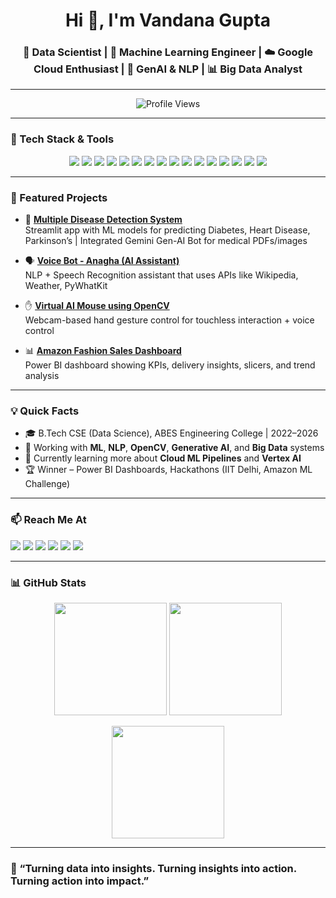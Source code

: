 <h1 align="center">Hi 👋, I'm Vandana Gupta</h1>
<h3 align="center">🚀 Data Scientist | 🧠 Machine Learning Engineer | ☁️ Google Cloud Enthusiast | 🤖 GenAI & NLP | 📊 Big Data Analyst</h3>

---

<p align="center">
  <img src="https://komarev.com/ghpvc/?username=vandana2003gupta&label=Profile%20views&color=0e75b6&style=flat" alt="Profile Views" />
</p>

---

### 🔧 Tech Stack & Tools

<p align="center">
  <!-- Languages -->
  <img src="https://img.shields.io/badge/Python-3776AB?style=for-the-badge&logo=python&logoColor=white" />
  <img src="https://img.shields.io/badge/SQL-4479A1?style=for-the-badge&logo=postgresql&logoColor=white" />
  <img src="https://img.shields.io/badge/Bash-4EAA25?style=for-the-badge&logo=gnubash&logoColor=white" />

  <!-- Data & AI -->
  <img src="https://img.shields.io/badge/Numpy-013243?style=for-the-badge&logo=numpy&logoColor=white" />
  <img src="https://img.shields.io/badge/Pandas-150458?style=for-the-badge&logo=pandas&logoColor=white" />
  <img src="https://img.shields.io/badge/Scikit--Learn-F7931E?style=for-the-badge&logo=scikitlearn&logoColor=white" />
  <img src="https://img.shields.io/badge/TensorFlow-FF6F00?style=for-the-badge&logo=tensorflow&logoColor=white" />
  <img src="https://img.shields.io/badge/OpenCV-5C3EE8?style=for-the-badge&logo=opencv&logoColor=white" />
  <img src="https://img.shields.io/badge/GenAI-430098?style=for-the-badge&logo=openai&logoColor=white" />

  <!-- Cloud & DevOps -->
  <img src="https://img.shields.io/badge/Google%20Cloud-4285F4?style=for-the-badge&logo=googlecloud&logoColor=white" />
  <img src="https://img.shields.io/badge/Git-F05032?style=for-the-badge&logo=git&logoColor=white" />
  <img src="https://img.shields.io/badge/GitHub-181717?style=for-the-badge&logo=github&logoColor=white" />
  <img src="https://img.shields.io/badge/Streamlit-FF4B4B?style=for-the-badge&logo=streamlit&logoColor=white" />

  <!-- BI & Reporting -->
  <img src="https://img.shields.io/badge/Power%20BI-F2C811?style=for-the-badge&logo=powerbi&logoColor=black" />
  <img src="https://img.shields.io/badge/Looker%20Studio-4285F4?style=for-the-badge&logo=googleanalytics&logoColor=white" />
  <img src="https://img.shields.io/badge/Figma-F24E1E?style=for-the-badge&logo=figma&logoColor=white" />
</p>

---

### 📌 Featured Projects

- 🧠 **[Multiple Disease Detection System](https://github.com/vandana2003gupta/Data-Science-Project)**  
  Streamlit app with ML models for predicting Diabetes, Heart Disease, Parkinson’s | Integrated Gemini Gen-AI Bot for medical PDFs/images

- 🗣️ **[Voice Bot - Anagha (AI Assistant)](https://github.com/vandana2003gupta/Voice-Bot-Anagha-Desktop-Application)**  
  NLP + Speech Recognition assistant that uses APIs like Wikipedia, Weather, PyWhatKit

- ✋ **[Virtual AI Mouse using OpenCV](https://github.com/vandana2003gupta/Virtual-Mouse)**  
  Webcam-based hand gesture control for touchless interaction + voice control

- 📊 **[Amazon Fashion Sales Dashboard](https://github.com/vandana2003gupta/Amazon-Sales-Report-Dashboard)**  
  Power BI dashboard showing KPIs, delivery insights, slicers, and trend analysis

---

### 💡 Quick Facts

- 🎓 B.Tech CSE (Data Science), ABES Engineering College | 2022–2026
- 🔭 Working with **ML**, **NLP**, **OpenCV**, **Generative AI**, and **Big Data** systems
- 🌱 Currently learning more about **Cloud ML Pipelines** and **Vertex AI**
- 🏆 Winner – Power BI Dashboards, Hackathons (IIT Delhi, Amazon ML Challenge)

---

### 📫 Reach Me At

<p align="left">
  <a href="mailto:vandana2003gupta@gmail.com"><img src="https://img.shields.io/badge/Gmail-D14836?style=for-the-badge&logo=gmail&logoColor=white" /></a>
  <a href="https://www.linkedin.com/in/vandana-gupta-987b05250/"><img src="https://img.shields.io/badge/LinkedIn-0A66C2?style=for-the-badge&logo=linkedin&logoColor=white" /></a>
  <a href="https://github.com/vandana2003gupta"><img src="https://img.shields.io/badge/GitHub-181717?style=for-the-badge&logo=github&logoColor=white" /></a>
  <a href="https://leetcode.com/u/vandana_gupt01/"><img src="https://img.shields.io/badge/LeetCode-FFA116?style=for-the-badge&logo=leetcode&logoColor=black" /></a>
  <a href="https://www.hackerrank.com/profile/csds_22b1541061"><img src="https://img.shields.io/badge/HackerRank-2EC866?style=for-the-badge&logo=hackerrank&logoColor=white" /></a>
  <a href="https://www.geeksforgeeks.org/user/vandana20jrk1/"><img src="https://img.shields.io/badge/GeeksforGeeks-0F9D58?style=for-the-badge&logo=geeksforgeeks&logoColor=white" /></a>
</p>

---

### 📊 GitHub Stats

<p align="center">
  <img src="https://github-readme-stats.vercel.app/api?username=vandana2003gupta&show_icons=true&theme=tokyonight&rank_icon=github" height="180" />
  <img src="https://github-readme-stats.vercel.app/api/top-langs/?username=vandana2003gupta&layout=compact&theme=tokyonight" height="180"/>
</p>

<p align="center">
  <img src="https://github-readme-streak-stats.herokuapp.com/?user=vandana2003gupta&theme=tokyonight&date_format=M%20j%5B%2C%20Y%5D" height="180" />
</p>


---

### 🌟 “Turning data into insights. Turning insights into action. Turning action into impact.”  
